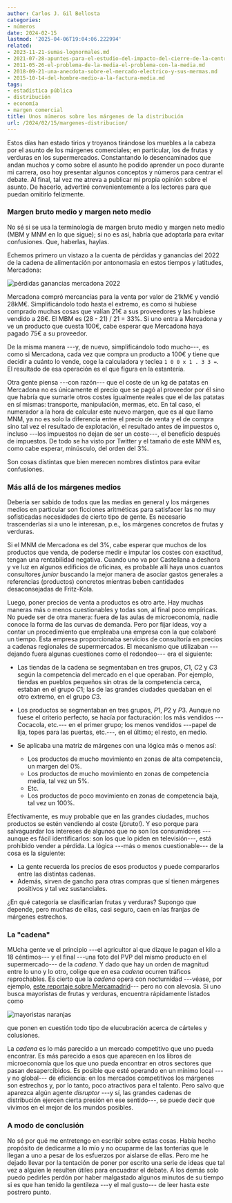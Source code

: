 ```yaml
---
author: Carlos J. Gil Bellosta
categories:
- números
date: 2024-02-15
lastmod: '2025-04-06T19:04:06.222994'
related:
- 2023-11-21-sumas-lognormales.md
- 2021-07-28-apuntes-para-el-estudio-del-impacto-del-cierre-de-la-central-nuclear-de-garona-en-el-precio-de-la-electricidad-en-espana.md
- 2011-05-26-el-problema-de-la-media-el-problema-con-la-media.md
- 2018-09-21-una-anecdota-sobre-el-mercado-electrico-y-sus-mermas.md
- 2015-10-14-del-hombre-medio-a-la-factura-media.md
tags:
- estadística pública
- distribución
- economía
- margen comercial
title: Unos números sobre los márgenes de la distribución
url: /2024/02/15/margenes-distribucion/
---
```


Estos días han estado tirios y troyanos tirándose los muebles a la cabeza por el asunto de los márgenes comerciales; en particular, los de frutas y verduras en los supermercados. Constantando lo desencaminados que andan muchos y como sobre el asunto he podido aprender un poco durante mi carrera, oso hoy presentar algunos conceptos y números para centrar el debate. Al final, tal vez me atreva a publicar mi propia opinión sobre el asunto. De hacerlo, advertiré convenientemente a los lectores para que puedan omitirlo felizmente.

### Margen bruto medio y margen neto medio

No sé si se usa la terminología de margen bruto medio y margen neto medio (MBM y MNM en lo que sigue); si no es así, habría que adoptarla para evitar confusiones. Que, haberlas, haylas.

Echemos primero un vistazo a la cuenta de pérdidas y ganancias del 2022 de la cadena de alimentación por antonomasia en estos tiempos y latitudes, Mercadona:

![pérdidas ganancias mercadona 2022](/wp-uploads/2024/pyg_mercadona_2024.png#center)

Mercadona compró mercancías para la venta por valor de 21kM€ y vendió 28kM€. Simplificándolo todo hasta el extremo, es como si hubiese comprado muchas cosas que valían 21€ a sus proveedores y las hubiese vendido a 28€. El MBM es (28 - 21) / 21 = 33%. Si uno entra a Mercadona y ve un producto que cuesta 100€, cabe esperar que Mercadona haya pagado 75€ a su proveedor.

De la misma manera ---y, de nuevo, simplificándolo todo mucho---, es como si Mercadona, cada vez que compra un producto a 100€ y tiene que decidir a cuánto lo vende, coge la calculadora y teclea `1 0 0 x 1 . 3 3 =`. El resultado de esa operación es el que figura en la estantería.

Otra gente piensa ---con razón--- que el coste de un kg de patatas en Mercadona no es únicamente el precio que se pagó al proveedor por él sino que habría que sumarle otros costes igualmente reales que el de las patatas en sí mismas: transporte, manipulación, mermas, etc. En tal caso, el numerador a la hora de calcular este nuevo margen, que es al que llamo MNM, ya no es solo la diferencia entre el precio de venta y el de compra sino tal vez el resultado de explotación, el resultado antes de impuestos o, incluso ---los impuestos no dejan de ser un coste---, el beneficio después de impuestos. De todo se ha visto por Twitter y el tamaño de este MNM es, como cabe esperar, minúsculo, del orden del 3%.

Son cosas distintas que bien merecen nombres distintos para evitar confusiones.

### Más allá de los márgenes medios

Debería ser sabido de todos que las medias en general y los márgenes medios en particular son ficciones aritméticas para satisfacer las no muy sofisticadas necesidades de cierto tipo de gente. Es necesario trascenderlas si a uno le interesan, p.e., los márgenes concretos de frutas y verduras.

Si el MNM de Mercadona es del 3%, cabe esperar que muchos de los productos que venda, de poderse medir e imputar los costes con exactitud, tengan una rentabilidad negativa. Cuando uno va por Castellana a deshora y ve luz en algunos edificios de oficinas, es probable allí haya unos cuantos consultores _junior_ buscando la mejor manera de asociar gastos generales a referencias (productos) concretos mientras beben cantidades desaconsejadas de Fritz-Kola.

Luego, poner precios de venta a productos es otro arte. Hay muchas maneras más o menos cuestionables y todas son, al final poco empíricas. No puede ser de otra manera: fuera de las aulas de microeconomía, nadie conoce la forma de las curvas de demanda. Pero por fijar ideas, voy a contar un procedimiento que empleaba una empresa con la que colaboré un tiempo. Esta empresa proporcionaba servicios de consultoría en precios a cadenas regionales de supermercados. El mecanismo que utilizaban ---dejando fuera algunas cuestiones como el redondeo--- era el siguiente:

- Las tiendas de la cadena se segmentaban en tres grupos, $C1$, $C2$ y $C3$ según la competencia del mercado en el que operaban. Por ejemplo, tiendas en pueblos pequeños sin otras de la competencia cerca, estaban en el grupo $C1$; las de las grandes ciudades quedaban en el otro extremo, en el grupo $C3$.
- Los productos se segmentaban en tres grupos, $P1$, $P2$ y $P3$. Aunque no fuese el criterio perfecto, se hacía por facturación: los más vendidos ---Cocacola, etc.--- en el primer grupo; los menos vendidos ---papel de lija, topes para las puertas, etc.---, en el último; el resto, en medio.
- Se aplicaba una matriz de márgenes con una lógica más o menos así:

    - Los productos de mucho movimiento en zonas de alta competencia, un margen del 0%.
    - Los productos de mucho movimiento en zonas de competencia media, tal vez un 5%.
    - Etc.
    - Los productos de poco movimiento en zonas de competencia baja, tal vez un 100%.

Efectivamente, es muy probable que en las grandes ciudades, muchos productos se estén vendiendo al coste (¡bruto!). Y eso porque para salvaguardar los intereses de algunos que no son los consumidores ---aunque es fácil identificarlos: son los que lo piden en televisión---, está prohibido vender a pérdida. La lógica ---más o menos cuestionable--- de la cosa es la siguiente:

- La gente recuerda los precios de esos productos y puede compararlos entre las distintas cadenas.
- Además, sirven de gancho para otras compras que sí tienen márgenes positivos y tal vez sustanciales.

¿En qué categoría se clasificarían frutas y verduras? Supongo que depende, pero muchas de ellas, casi seguro, caen en las franjas de márgenes estrechos.

### La "cadena"

MUcha gente ve el principio ---el agricultor al que dizque le pagan el kilo a 18 céntimos--- y el final ---una foto del PVP del mismo producto en el supermercado--- de la _cadena_. Y dado que hay un orden de magnitud entre lo uno y lo otro, colige que en esa _cadena_ ocurren tráficos reprochables. Es cierto que la _cadena_ opera con nocturnidad ---véase, por ejemplo, [este reportaje sobre Mercamadrid](https://www.youtube.com/watch?v=U5bch5IUZo0)--- pero no con alevosía. Si uno busca mayoristas de frutas y verduras, encuentra rápidamente listados como

![mayoristas naranjas](/wp-uploads/2024/mayoristas_naranjas.png#center)

que ponen en cuestión todo tipo de elucubración acerca de cárteles y colusiones.

La _cadena_ es lo más parecido a un mercado competitivo que uno pueda encontrar. Es más parecido a esos que aparecen en los libros de microeconomía que los que uno pueda encontrar en otros sectores que pasan desapercibidos. Es posible que esté operando en un mínimo local ---y no global--- de eficiencia: en los mercados competitivos los márgenes son estrechos y, por lo tanto, poco atractivos para el talento. Pero salvo que aparezca algún agente _disruptor_ ---y sí, las grandes cadenas de distribución ejercen cierta presión en ese sentido---, se puede decir que vivimos en el mejor de los mundos posibles.

### A modo de conclusión

No sé por qué me entretengo en escribir sobre estas cosas. Había hecho propósito de dedicarme a lo mío y no ocuparme de las tonterías que le llegan a uno a pesar de los esfuerzos por aislarse de ellas. Pero me he dejado llevar por la tentación de poner por escrito una serie de ideas que tal vez a alguien le resulten útiles para encuadrar el debate. A los demás solo puedo pedirles perdón por haber malgastado algunos minutos de su tiempo si es que han tenido la gentileza ---y el mal gusto--- de leer hasta este postrero punto.